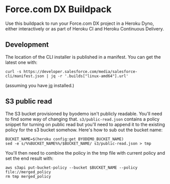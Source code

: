 # Force.com DX Buildpack

Use this buildpack to run your Force.com DX project in a Heroku Dyno, either interactively or as part of Heroku CI and Heroku Continuous Delivery.

## Development

The location of the CLI installer is published in a manifest. You can get the latest one with:

```
curl -s https://developer.salesforce.com/media/salesforce-cli/manifest.json | jq -r '.builds["linux-amd64"].url'
```

(assuming you have [jq](https://stedolan.github.io/jq/) installed.)


## S3 public read

The S3 bucket provisioned by byodemo isn't publicly readable. You'll need to find some way of changing that.
`s3/public-read.json` contains a policy snippet for turning on public read but you'll need to append it to 
the existing policy for the s3 bucket somehow. Here's how to sub out the bucket name:

    BUCKET_NAME=$(heroku config:get BYODEMO_BUCKET_NAME)
    sed -e s/%%BUCKET_NAME%%/$BUCKET_NAME/ s3/public-read.json > tmp

You'll then need to combine the policy in the tmp file with current policy and set the end result with:

    aws s3api put-bucket-policy --bucket $BUCKET_NAME --policy file://merged_policy
    rm tmp merged_policy
